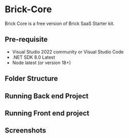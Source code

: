 # Brick-Core
Brick Core is a free version of Brick SaaS Starter kit. 

## Pre-requisite
- Visual Studio 2022 community or Visual Studio Code
- .NET SDK 8.0 Latest
- Node latest (or version 18+)

## Folder Structure

## Running Back end Project

## Running Front end project

## Screenshots
